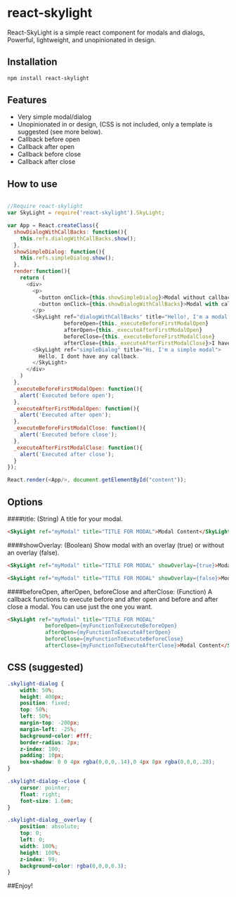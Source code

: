 react-skylight
==============

React-SkyLight is a simple react component for modals and dialogs, Powerful, lightweight, and unopinionated in design.


Installation
------------

```sh
npm install react-skylight
```

Features
--------

- Very simple modal/dialog
- Unopinionated in or design, (CSS is not included, only a template is suggested (see more below).
- Callback before open
- Callback after open
- Callback before close
- Callback after close


How to use
--------------------

```js

//Require react-skylight
var SkyLight = require('react-skylight').SkyLight;

var App = React.createClass({
  showDialogWithCallBacks: function(){
    this.refs.dialogWithCallBacks.show();
  },
  showSimpleDialog: function(){
    this.refs.simpleDialog.show();
  },
  render:function(){
    return (
      <div>
        <p>
          <button onClick={this.showSimpleDialog}>Modal without callbacks</button>
          <button onClick={this.showDialogWithCallBacks}>Modal with callbacks</button>
        </p>
        <SkyLight ref="dialogWithCallBacks" title="Hello!, I'm a modal with callbacks!"
                  beforeOpen={this._executeBeforeFirstModalOpen}
                  afterOpen={this._executeAfterFirstModalOpen}
                  beforeClose={this._executeBeforeFirstModalClose}
                  afterClose={this._executeAfterFirstModalClose}>I have callbacks!</SkyLight>
        <SkyLight ref="simpleDialog" title="Hi, I'm a simple modal">
          Hello, I dont have any callback.
        </SkyLight>
      </div>
    )
  },
  _executeBeforeFirstModalOpen: function(){
    alert('Executed before open');
  },
  _executeAfterFirstModalOpen: function(){
    alert('Executed after open');
  },
  _executeBeforeFirstModalClose: function(){
    alert('Executed before close');
  },
  _executeAfterFirstModalClose: function(){
    alert('Executed after close');
  }
});

React.render(<App/>, document.getElementById("content"));

```

Options
-------------------
####title: (String)
A title for your modal.
``` html
<SkyLight ref="myModal" title="TITLE FOR MODAL">Modal Content</SkyLight>
```
####showOverlay: (Boolean)
Show modal with an overlay (true) or without an overlay (false).

``` html
<SkyLight ref="myModal" title="TITLE FOR MODAL" showOverlay={true}>Modal With Overlay</SkyLight>

<SkyLight ref="myModal" title="TITLE FOR MODAL" showOverlay={false}>Modal Without Overlay</SkyLight>
```


####beforeOpen, afterOpen, beforeClose and afterClose: (Function)
A callback functions to execute before and after open and before and after close a modal. You can use just the one you want.
``` html
<SkyLight ref="myModal" title="TITLE FOR MODAL" 
            beforeOpen={myFunctionToExecuteBeforeOpen}
            afterOpen={myFunctionToExecuteAfterOpen}
            beforeClose={myFunctionToExecuteBeforeClose}
            afterClose={myFunctionToExecuteAfterClose}>Modal Content</SkyLight>
```



CSS (suggested)
--------------------

```css
.skylight-dialog {
    width: 50%;
    height: 400px;
    position: fixed;
    top: 50%;
    left: 50%;
    margin-top: -200px;
    margin-left: -25%;
    background-color: #fff;
    border-radius: 2px;
    z-index: 100;
    padding: 10px;
    box-shadow: 0 0 4px rgba(0,0,0,.14),0 4px 8px rgba(0,0,0,.28);
}

.skylight-dialog--close {
    cursor: pointer;
    float: right;
    font-size: 1.6em;
}

.skylight-dialog__overlay {
    position: absolute;
    top: 0;
    left: 0;
    width: 100%;
    height: 100%;
    z-index: 99;
    background-color: rgba(0,0,0,0.3);
}
```

##Enjoy!
